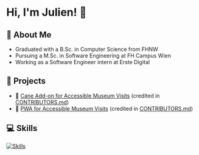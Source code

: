 # Hi, I'm Julien! 👋

## 💼 About Me

- Graduated with a B.Sc. in Computer Science from FHNW
- Pursuing a M.Sc. in Software Engineering at FH Campus Wien
- Working as a Software Engineer intern at Erste Digital

## 🚀 Projects

- 🔗 [Cane Add-on for Accessible Museum Visits](https://github.com/mio-guide/mio-guide-cane) (credited in [CONTRIBUTORS.md](https://github.com/mio-guide/mio-guide-cane/blob/main/CONTRIBUTORS.md))
- 🔗 [PWA for Accessible Museum Visits](https://github.com/mio-guide/mio-guide-app) (credited in [CONTRIBUTORS.md](https://github.com/mio-guide/mio-guide-app/blob/main/CONTRIBUTORS.md))

## 💻 Skills

[![Skills](https://skillicons.dev/icons?i=java,python,js,ts,spring,react,angular,gcp,k8s,docker)](https://skillicons.dev)
